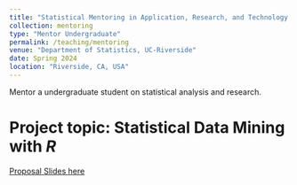 ```yaml
---
title: "Statistical Mentoring in Application, Research, and Technology Program (SMART)"
collection: mentoring
type: "Mentor Undergraduate"
permalink: /teaching/mentoring
venue: "Department of Statistics, UC-Riverside"
date: Spring 2024
location: "Riverside, CA, USA"
---
```


Mentor a undergraduate student on statistical analysis and research.

Project topic: Statistical Data Mining with *R*
=====

[Proposal Slides here](/files/SMART_Program_Proposal.pdf)
